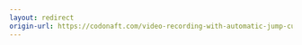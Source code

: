 ```yaml
---
layout: redirect
origin-url: https://codonaft.com/video-recording-with-automatic-jump-cuts-using-open-source-and-coding
---
```

